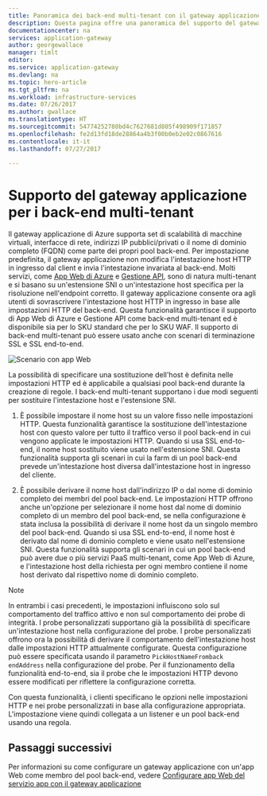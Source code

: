 ```yaml
---
title: Panoramica dei back-end multi-tenant con il gateway applicazione di Azure | Microsoft Docs
description: Questa pagina offre una panoramica del supporto del gateway applicazione per i back-end multi-tenant.
documentationcenter: na
services: application-gateway
author: georgewallace
manager: timlt
editor: 
ms.service: application-gateway
ms.devlang: na
ms.topic: hero-article
ms.tgt_pltfrm: na
ms.workload: infrastructure-services
ms.date: 07/26/2017
ms.author: gwallace
ms.translationtype: HT
ms.sourcegitcommit: 54774252780bd4c7627681d805f498909f171857
ms.openlocfilehash: fe2d13fd18de28864a4b3f00b0eb2e02c0867616
ms.contentlocale: it-it
ms.lasthandoff: 07/27/2017

---
```


# <a name="application-gateway-support-for-multi-tenant-back-ends"></a>Supporto del gateway applicazione per i back-end multi-tenant

Il gateway applicazione di Azure supporta set di scalabilità di macchine virtuali, interfacce di rete, indirizzi IP pubblici/privati o il nome di dominio completo (FQDN) come parte dei propri pool back-end. Per impostazione predefinita, il gateway applicazione non modifica l'intestazione host HTTP in ingresso dal client e invia l'intestazione invariata al back-end. Molti servizi, come [App Web di Azure](../app-service-web/app-service-web-overview.md) e [Gestione API](../api-management/api-management-key-concepts.md), sono di natura multi-tenant e si basano su un'estensione SNI o un'intestazione host specifica per la risoluzione nell'endpoint corretto. Il gateway applicazione consente ora agli utenti di sovrascrivere l'intestazione host HTTP in ingresso in base alle impostazioni HTTP del back-end. Questa funzionalità garantisce il supporto di App Web di Azure e Gestione API come back-end multi-tenant ed è disponibile sia per lo SKU standard che per lo SKU WAF. Il supporto di back-end multi-tenant può essere usato anche con scenari di terminazione SSL e SSL end-to-end.

![Scenario con app Web](./media/application-gateway-web-app-overview/scenario.png)

La possibilità di specificare una sostituzione dell'host è definita nelle impostazioni HTTP ed è applicabile a qualsiasi pool back-end durante la creazione di regole. I back-end multi-tenant supportano i due modi seguenti per sostituire l'intestazione host e l'estensione SNI.

1. È possibile impostare il nome host su un valore fisso nelle impostazioni HTTP. Questa funzionalità garantisce la sostituzione dell'intestazione host con questo valore per tutto il traffico verso il pool back-end in cui vengono applicate le impostazioni HTTP. Quando si usa SSL end-to-end, il nome host sostituito viene usato nell'estensione SNI. Questa funzionalità supporta gli scenari in cui la farm di un pool back-end prevede un'intestazione host diversa dall'intestazione host in ingresso del cliente.

2. È possibile derivare il nome host dall'indirizzo IP o dal nome di dominio completo dei membri del pool back-end. Le impostazioni HTTP offrono anche un'opzione per selezionare il nome host dal nome di dominio completo di un membro del pool back-end, se nella configurazione è stata inclusa la possibilità di derivare il nome host da un singolo membro del pool back-end. Quando si usa SSL end-to-end, il nome host è derivato dal nome di dominio completo e viene usato nell'estensione SNI. Questa funzionalità supporta gli scenari in cui un pool back-end può avere due o più servizi PaaS multi-tenant, come App Web di Azure, e l'intestazione host della richiesta per ogni membro contiene il nome host derivato dal rispettivo nome di dominio completo.

> [!NOTE]
> In entrambi i casi precedenti, le impostazioni influiscono solo sul comportamento del traffico attivo e non sul comportamento dei probe di integrità. I probe personalizzati supportano già la possibilità di specificare un'intestazione host nella configurazione del probe. I probe personalizzati offrono ora la possibilità di derivare il comportamento dell'intestazione host dalle impostazioni HTTP attualmente configurate. Questa configurazione può essere specificata usando il parametro `PickHostNameFromback endAddress` nella configurazione del probe. Per il funzionamento della funzionalità end-to-end, sia il probe che le impostazioni HTTP devono essere modificati per riflettere la configurazione corretta.

Con questa funzionalità, i clienti specificano le opzioni nelle impostazioni HTTP e nei probe personalizzati in base alla configurazione appropriata. L'impostazione viene quindi collegata a un listener e un pool back-end usando una regola.

## <a name="next-steps"></a>Passaggi successivi

Per informazioni su come configurare un gateway applicazione con un'app Web come membro del pool back-end, vedere [Configurare app Web del servizio app con il gateway applicazione](application-gateway-web-app-powershell.md)
